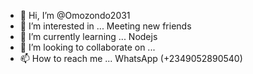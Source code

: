 - 👋 Hi, I’m @Omozondo2031
- 👀 I’m interested in ... Meeting new friends 
- 🌱 I’m currently learning ... Nodejs
- 💞️ I’m looking to collaborate on ...
- 📫 How to reach me ... WhatsApp (+2349052890540)

<!---
Omozondo2031/Omozondo2031 is a ✨ special ✨ repository because its `README.md` (this file) appears on your GitHub profile.
You can click the Preview link to take a look at your changes.
--->
